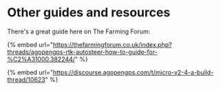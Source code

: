 # Other guides and resources

There's a great guide here on The Farming Forum:

{% embed url="https://thefarmingforum.co.uk/index.php?threads/agopengps-rtk-autosteer-how-to-guide-for-%C2%A31000.382244/" %}

{% embed url="https://discourse.agopengps.com/t/micro-v2-4-a-build-thread/10623" %}

